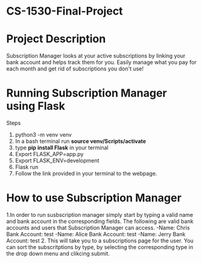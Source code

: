 # CS-1530-Final-Project

# Project Description
Subscription Manager looks at your active subscriptions by linking your bank account and helps track them for you.
Easily manage what you pay for each month and get rid of subscriptions you don't use!

# Running Subscription Manager using Flask
Steps
1. python3 -m venv venv
2. In a bash terminal run **source venv/Scripts/activate**
3. type **pip install Flask** in your terminal
3. Export FLASK_APP=app.py
4. Export FLASK_ENV=development
5. Flask run
6. Follow the link provided in your terminal to the webpage.

# How to use Subscription Manager
1.In order to run susbscription manager simply start by typing a valid name and bank account in the corresponding fields. 
  The following are valid bank accounts and users that Subscription Manager can access.
  -Name: Chris Bank Account: test
  -Name: Alice Bank Account: test
  -Name: Jerry Bank Account: test
2. This will take you to a subscriptions page for the user. You can sort the subscritptions by type, by selecting the corresponding type in the drop down menu and clikcing submit.
